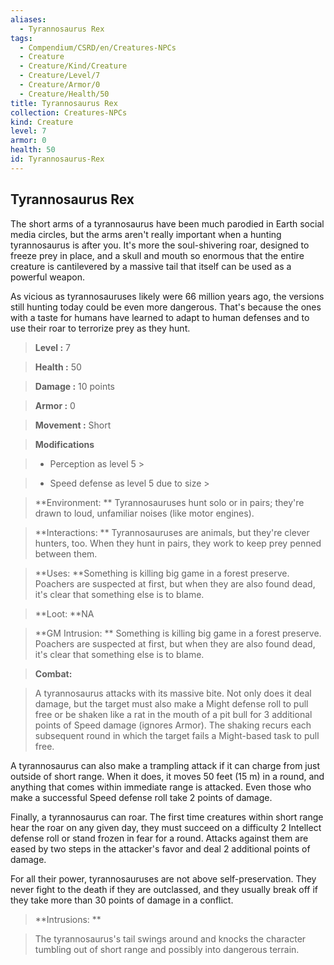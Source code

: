 ```yaml
---
aliases:
  - Tyrannosaurus Rex
tags:
  - Compendium/CSRD/en/Creatures-NPCs
  - Creature
  - Creature/Kind/Creature
  - Creature/Level/7
  - Creature/Armor/0
  - Creature/Health/50
title: Tyrannosaurus Rex
collection: Creatures-NPCs
kind: Creature
level: 7
armor: 0
health: 50
id: Tyrannosaurus-Rex
---
```

## Tyrannosaurus Rex    
The short arms of a tyrannosaurus have been much parodied in Earth social media circles, but the arms aren't really important when a hunting tyrannosaurus is after you. It's more the soul-shivering roar, designed to freeze prey in place, and a skull and mouth so enormous that the entire creature is cantilevered by a massive tail that itself can be used as a powerful weapon.  
As vicious as tyrannosauruses likely were 66 million years ago, the versions still hunting today could be even more dangerous. That's because the ones with a taste for humans have learned to adapt to human defenses and to use their roar to terrorize prey as they hunt.    
  
    
> **Level :** 7    
> **Health :** 50    
> **Damage :** 10 points    
> **Armor :** 0    
> **Movement :** Short    
> **Modifications**    
>- Perception as level 5 >  
>    
>- Speed defense as level 5 due to size >  
>    
> **Environment: ** Tyrannosauruses hunt solo or in pairs; they're drawn to loud, unfamiliar noises (like motor engines).    
> **Interactions: ** Tyrannosauruses are animals, but they're clever hunters, too. When they hunt in pairs, they work to keep prey penned between them.    
> **Uses: **Something is killing big game in a forest preserve. Poachers are suspected at first, but when they are also found dead, it's clear that something else is to blame.    
> **Loot: **NA    
> **GM Intrusion: ** Something is killing big game in a forest preserve. Poachers are suspected at first, but when they are also found dead, it's clear that something else is to blame.    
  
> **Combat:**   
> A tyrannosaurus attacks with its massive bite. Not only does it deal damage, but the target must also make a Might defense roll to pull free or be shaken like a rat in the mouth of a pit bull for 3 additional points of Speed damage (ignores Armor). The shaking recurs each subsequent round in which the target fails a Might-based task to pull free.  
A tyrannosaurus can also make a trampling attack if it can charge from just outside of short range. When it does, it moves 50 feet (15 m) in a round, and anything that comes within immediate range is attacked. Even those who make a successful Speed defense roll take 2 points of damage.  
Finally, a tyrannosaurus can roar. The first time creatures within short range hear the roar on any given day, they must succeed on a difficulty 2 Intellect defense roll or stand frozen in fear for a round. Attacks against them are eased by two steps in the attacker's favor and deal 2 additional points of damage.  
For all their power, tyrannosauruses are not above self-preservation. They never fight to the death if they are outclassed, and they usually break off if they take more than 30 points of damage in a conflict.    
    
  
> **Intrusions: **   
> The tyrannosaurus's tail swings around and knocks the character tumbling out of short range and possibly into dangerous terrain.    
